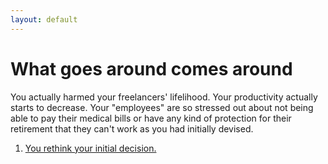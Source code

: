 ```yaml
---
layout: default
---
```


# What goes around comes around

You actually harmed your freelancers' lifelihood. Your productivity actually starts to decrease. Your "employees" are so stressed out about not being able to pay their medical bills or have any kind of protection for their retirement that they can't work as you had initially devised.

1. [You rethink your initial decision.](./scenario-15)
